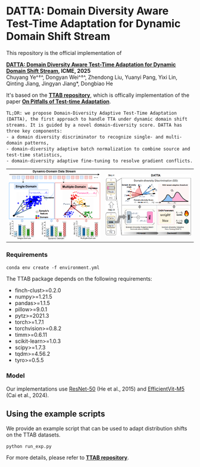 # DATTA: Domain Diversity Aware Test-Time Adaptation for Dynamic Domain Shift Stream

This repository is the official implementation of

**[DATTA: Domain Diversity Aware Test-Time Adaptation for Dynamic Domain Shift Stream](https://arxiv.org/abs/2408.08056), ICME, 2025**\
Chuyang Ye^†^, Dongyan Wei^†^, Zhendong Liu, Yuanyi Pang, Yixi Lin, Qinting Jiang, Jingyan Jiang*, Dongbiao He

It's based on the  **[TTAB repository](https://github.com/LINs-lab/ttab)**, which is offically implementation of the paper **[On Pitfalls of Test-time Adaptation](https://arxiv.org/abs/2306.03536)**.

    TL;DR: we propose Domain-Diversity Adaptive Test-Time Adaptation (DATTA), the first approach to handle TTA under dynamic domain shift streams. It is guided by a novel domain-diversity score. DATTA has three key components: 
    - a domain diversity discriminator to recognize single- and multi-domain patterns, 
    - domain-diversity adaptive batch normalization to combine source and test-time statistics,
    - domain-diversity adaptive fine-tuning to resolve gradient conflicts.

<table>
  <tr>
    <td><img src="/figs/overview_of_scenarios.png" width="100%"></td>
    <td><img src="/figs/overview_of_method.png" width="100%"></td>
  </tr>
</table>

### Requirements
```
conda env create -f environment.yml
```
The TTAB package depends on the following requirements:
- finch-clust>=0.2.0
- numpy>=1.21.5
- pandas>=1.1.5
- pillow>=9.0.1
- pytz>=2021.3
- torch>=1.7.1
- torchvision>=0.8.2
- timm>=0.6.11
- scikit-learn>=1.0.3
- scipy>=1.7.3
- tqdm>=4.56.2
- tyro>=0.5.5

### Model
Our implementations use [ResNet-50](https://drive.google.com/file/d/1-qUXRp4iwq_Q28NfyFQIWXPwlZAyYVPB/view?usp=sharing) (He et al., 2015) and [EfficientVit-M5](https://github.com/mit-han-lab/efficientvit) (Cai et al., 2024).

## Using the example scripts
We provide an example script that can be used to adapt distribution shifts on the TTAB datasets. 

```bash
python run_exp.py
```

For more details, please refer to **[TTAB repository](https://github.com/LINs-lab/ttab)**.





